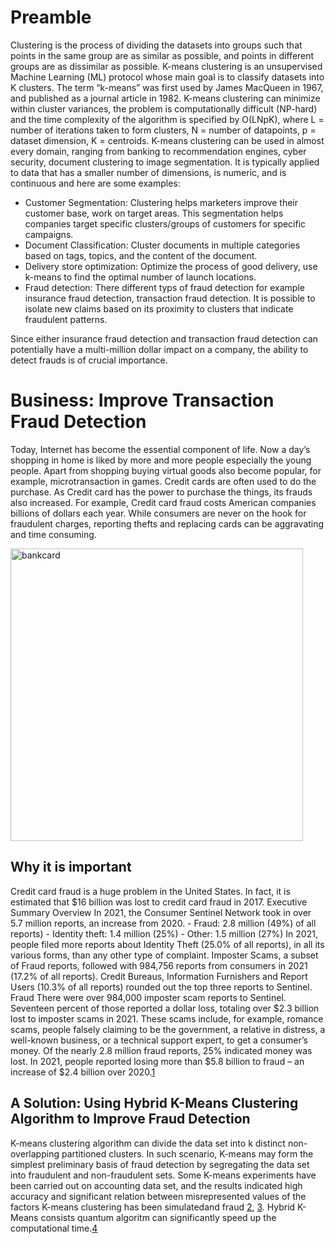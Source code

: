 # Preamble
Clustering is the process of dividing the datasets into groups such that points in the same group are as similar as possible, and points in different groups are as dissimilar as possible. K-means clustering is an unsupervised Machine Learning (ML) protocol whose main goal is to classify datasets into K clusters. The term “k-means” was first used by James MacQueen in 1967, and published as a journal article in 1982. K-means clustering can minimize within cluster variances, the problem is computationally difficult (NP-hard) and the time complexity of the algorithm is specified by O(LNpK), where L = number of iterations taken to form clusters, N = number of datapoints, p = dataset dimension, K = centroids.
K-means clustering can be used in almost every domain, ranging from banking to recommendation engines, cyber security, document clustering to image segmentation. It is typically applied to data that has a smaller number of dimensions, is numeric, and is continuous and here are some examples:

*	Customer Segmentation: Clustering helps marketers improve their customer base, work on target areas. This segmentation helps companies target specific clusters/groups of customers for specific campaigns.
*	Document Classification: Cluster documents in multiple categories based on tags, topics, and the content of the document.
*	Delivery store optimization: Optimize the process of good delivery, use k-means to find the optimal number of launch locations.
*	Fraud detection: There different typs of fraud detection for example insurance fraud detection, transaction fraud detection. It is possible to isolate new claims based on its proximity to clusters that indicate fraudulent patterns.

Since either insurance fraud detection and transaction fraud detection can potentially have a multi-million dollar impact on a company, the ability to detect frauds is of crucial importance.

# Business: Improve Transaction Fraud Detection 
Today, Internet has become the essential component of life. Now a day’s shopping in home is liked by more and more people especially the young people. Apart from shopping buying virtual goods also become popular, for example, microtransaction in games. Credit cards are often used to do the purchase. As Credit card has the power to purchase the things, its frauds also increased. For example, Credit card fraud costs American companies billions of dollars each year. While consumers are never on the hook for fraudulent charges, reporting thefts and replacing cards can be aggravating and time consuming.

<img width="468" alt="bankcard" src="https://user-images.githubusercontent.com/79662449/181138035-a45c4579-27fd-4ca4-8f2d-283c8653cbef.png">

## Why it is important
Credit card fraud is a huge problem in the United States. In fact, it is estimated that \$16 billion was lost to credit card fraud in 2017. Executive Summary Overview In 2021, the Consumer Sentinel Network took in over 5.7 million reports, an increase from 2020. - Fraud: 2.8 million (49\%) of all reports) - Identity theft: 1.4 million (25\%) - Other: 1.5 million (27\%) In 2021, people filed more reports about Identity Theft (25.0\% of all reports), in all its various forms, than any other type of complaint. Imposter Scams, a subset of Fraud reports, followed with 984,756 reports from consumers in 2021 (17.2\% of all reports). Credit Bureaus, Information Furnishers and Report Users (10.3\% of all reports) rounded out the top three reports to Sentinel. Fraud There were over 984,000 imposter scam reports to Sentinel. Seventeen percent of those reported a dollar loss, totaling over \$2.3 billion lost to imposter scams in 2021. These scams include, for example, romance scams, people falsely claiming to be the government, a relative in distress, a well-known business, or a technical support expert, to get a consumer’s money. Of the nearly 2.8 million fraud reports, 25\% indicated money was lost. In 2021, people reported losing more than \$5.8 billion to fraud – an increase of \$2.4 billion over 2020.[1](https://www.cnet.com/personal-finance/credit-cards/credit-card-theft-is-the-problem-that-wont-go-away-it-just-changes/)

## A Solution: Using Hybrid K-Means Clustering Algorithm to Improve Fraud Detection
K-means clustering algorithm can divide the data set into k distinct non-overlapping partitioned clusters. In such scenario, K-means may form the simplest preliminary basis of fraud detection by segregating the data set into fraudulent and non-fraudulent sets. Some K-means experiments have been carried out on  accounting data set, and the results indicated high accuracy and significant relation between misrepresented values of the factors K-means clustering has been simulatedand fraud [2](https://link.springer.com/chapter/10.1007/978-981-33-4859-2_17), [3](https://citeseerx.ist.psu.edu/viewdoc/download?doi=10.1.1.680.1195&rep=rep1&type=pdf). Hybrid K-Means consists quantum algoritm can significantly speed up the computational time.[4](https://arxiv.org/pdf/1909.04226.pdf)



